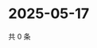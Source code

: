 # 2025-05-17

共 0 条

<!-- BEGIN ZHIHUQUESTIONS -->
<!-- 最后更新时间 Sat May 17 2025 22:09:23 GMT+0800 (China Standard Time) -->

<!-- END ZHIHUQUESTIONS -->
